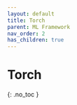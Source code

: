 ```yaml
---
layout: default
title: Torch
parent: ML Framework
nav_order: 2
has_children: true
---
```


# Torch
{: .no_toc }
